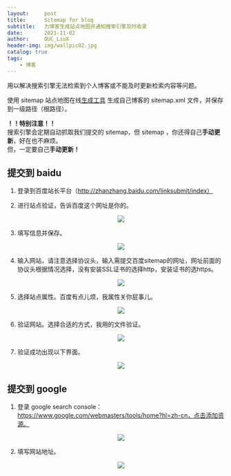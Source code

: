 ```yaml
---
layout:     post
title:      Sitemap for blog
subtitle:   为博客生成站点地图并通知搜索引擎及时收录
date:       2021-11-02
author:     OUC_LiuX
header-img: img/wallpic02.jpg
catalog: true
tags:
    - 博客
---
```


用以解决搜索引擎无法检索到个人博客或不能及时更新检索内容等问题。               

使用 sitemap 站点地图在线[生成工具](http://www.xml-sitemaps.com/) 生成自己博客的 sitemap.xml 文件，并保存到一级路径（根路径）。         

**！！特别注意！！**            
搜索引擎会定期自动抓取我们提交的 sitemap，但 sitemap ，你还得自己**手动更新**，好在也不麻烦。             
但，一定要自己**手动更新！**               
 
## 提交到 baidu             

1. 登录到百度站长平台（http://zhanzhang.baidu.com/linksubmit/index）
2. 进行站点验证，告诉百度这个网址是你的。             
   <div align=center><img src="https://raw.githubusercontent.com/OUCliuxiang/OUCliuxiang.github.io/master/img/sitemap/sitemap01.jpg"></div>         

3. 填写信息并保存。             
   <div align=center><img src="https://raw.githubusercontent.com/OUCliuxiang/OUCliuxiang.github.io/master/img/sitemap/sitemap02.jpg"></div>         

4. 输入网站，请注意选择协议头，输入需提交百度sitemap的网址，网址前面的协议头根据情况选择，没有安装SSL证书的选择http，安装证书的选https。           
   <div align=center><img src="https://raw.githubusercontent.com/OUCliuxiang/OUCliuxiang.github.io/master/img/sitemap/sitemap03.jpg"></div>         

5. 选择站点属性。百度有点儿烦，我属性关你屁事儿。             
   <div align=center><img src="https://raw.githubusercontent.com/OUCliuxiang/OUCliuxiang.github.io/master/img/sitemap/sitemap04.jpg"></div>         

6. 验证网站。选择合适的方式，我用的文件验证。              
   <div align=center><img src="https://raw.githubusercontent.com/OUCliuxiang/OUCliuxiang.github.io/master/img/sitemap/sitemap05.jpg"></div>         

7. 验证成功出现以下界面。            
   <div align=center><img src="https://raw.githubusercontent.com/OUCliuxiang/OUCliuxiang.github.io/master/img/sitemap/sitemap06.png"></div>         

## 提交到 google            
1. 登录 google search console：https://www.google.com/webmasters/tools/home?hl=zh-cn，点击添加资源。              
   <div align=center><img src="https://raw.githubusercontent.com/OUCliuxiang/OUCliuxiang.github.io/master/img/sitemap/sitemap07.png"></div>         

2. 填写网站地址。           
   <div align=center><img src="https://raw.githubusercontent.com/OUCliuxiang/OUCliuxiang.github.io/master/img/sitemap/sitemap08.png"></div>         